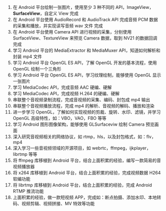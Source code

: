 1. 在 Android 平台绘制一张图片，使用至少 3 种不同的 API，ImageView，**SurfaceView**，自定义 View  完成
2. 在 Android 平台使用 AudioRecord 和 AudioTrack API 完成音频 PCM 数据的采集和播放，并实现读写音频 wav 文件 完成
3. 在 Android 平台使用 Camera API 进行视频的采集，分别使用 SurfaceView、TextureView 来预览 Camera 数据，取到 NV21 的数据回调 完成
4. 学习 Android 平台的 MediaExtractor 和 MediaMuxer API，知道如何解析和封装 mp4 文件
5. 学习 Android 平台 OpenGL ES API，了解 OpenGL 开发的基本流程，使用 OpenGL 绘制一个三角形
6. 学习 Android 平台 OpenGL ES API，学习纹理绘制，能够使用 OpenGL 显示一张图片
7. 学习 MediaCodec API，完成音频 AAC 硬编、硬解
8. 学习 MediaCodec API，完成视频 H.264 的硬编、硬解
9. 串联整个音视频录制流程，完成音视频的采集、编码、封包成 mp4 输出
10. 串联整个音视频播放流程，完成 mp4 的解析、音视频的解码、播放和渲染
11. 进一步学习 OpenGL，了解如何实现视频的剪裁、旋转、水印、滤镜，并学习 OpenGL 高级特性，如：VBO，VAO，FBO 等等
12. 学习 Android 图形图像架构，能够使用 GLSurfaceviw 绘制 Camera 预览画面
13. 深入研究音视频相关的网络协议，如 rtmp，hls，以及封包格式，如：flv，mp4
14. 深入学习一些音视频领域的开源项目，如 webrtc，ffmpeg，ijkplayer，librtmp 等等
15. 将 ffmpeg 库移植到 Android 平台，结合上面积累的经验，编写一款简易的音视频播放器
16. 将 x264 库移植到 Android 平台，结合上面积累的经验，完成视频数据 H264 软编功能
17. 将 librtmp 库移植到 Android 平台，结合上面积累的经验，完成 Android RTMP 推流功能
18. 上面积累的经验，做一款短视频 APP，完成如：断点拍摄、添加水印、本地转码、视频剪辑、视频拼接、MV 特效等功能